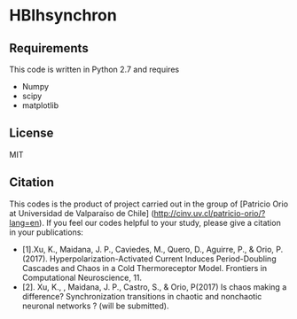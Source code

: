 # HBIhsynchron

## Requirements
This code is written in Python 2.7 and requires

* Numpy
* scipy
* matplotlib

## License
MIT

## Citation
 This codes is the product of project carried out in the group of [Patricio Orio at Universidad de Valparaíso de Chile] (http://cinv.uv.cl/patricio-orio/?lang=en). If you feel our codes helpful  to your study, please give a citation in your publications:
 * [1].Xu, K., Maidana, J. P., Caviedes, M., Quero, D., Aguirre, P., & Orio, P. (2017). Hyperpolarization-Activated Current Induces Period-Doubling Cascades and Chaos in a Cold Thermoreceptor Model. Frontiers in Computational Neuroscience, 11.
 * [2]. Xu, K., , Maidana, J. P., Castro, S., & Orio, P(2017) Is chaos making a difference? Synchronization transitions in chaotic and nonchaotic neuronal networks ? (will be submitted).
